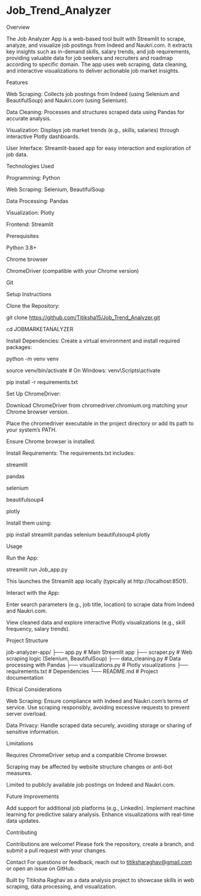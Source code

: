 # Job_Trend_Analyzer

Overview

The Job Analyzer App is a web-based tool built with Streamlit to scrape, analyze, and visualize job postings from Indeed and Naukri.com. It extracts key insights such as in-demand skills, salary trends, and job requirements, providing valuable data for job seekers and recruiters and roadmap according to specific domain. The app uses web scraping, data cleaning, and interactive visualizations to deliver actionable job market insights.


Features

Web Scraping: Collects job postings from Indeed (using Selenium and BeautifulSoup) and Naukri.com (using Selenium).

Data Cleaning: Processes and structures scraped data using Pandas for accurate analysis.

Visualization: Displays job market trends (e.g., skills, salaries) through interactive Plotly dashboards.

User Interface: Streamlit-based app for easy interaction and exploration of job data.



Technologies Used

Programming: Python

Web Scraping: Selenium, BeautifulSoup

Data Processing: Pandas

Visualization: Plotly

Frontend: Streamlit



Prerequisites

Python 3.8+

Chrome browser

ChromeDriver (compatible with your Chrome version)




Git

Setup Instructions

Clone the Repository:

git clone https://github.com/Titiksha15/Job_Trend_Analyzer.git

cd JOBMARKETANALYZER



Install Dependencies: Create a virtual environment and install required packages:

python -m venv venv

source venv/bin/activate  # On Windows: venv\Scripts\activate

pip install -r requirements.txt




Set Up ChromeDriver:

Download ChromeDriver from chromedriver.chromium.org matching your Chrome browser version.

Place the chromedriver executable in the project directory or add its path to your system’s PATH.

Ensure Chrome browser is installed.




Install Requirements: The requirements.txt includes:

streamlit

pandas

selenium

beautifulsoup4

plotly




Install them using:

pip install streamlit pandas selenium beautifulsoup4 plotly

Usage

Run the App:

streamlit run Job_app.py

This launches the Streamlit app locally (typically at http://localhost:8501).



Interact with the App:

Enter search parameters (e.g., job title, location) to scrape data from Indeed and Naukri.com.

View cleaned data and explore interactive Plotly visualizations (e.g., skill frequency, salary trends).

Project Structure

job-analyzer-app/
├── app.py               # Main Streamlit app
├── scraper.py           # Web scraping logic (Selenium, BeautifulSoup)
├── data_cleaning.py     # Data processing with Pandas
├── visualizations.py    # Plotly visualizations
├── requirements.txt     # Dependencies
└── README.md            # Project documentation

Ethical Considerations

Web Scraping: Ensure compliance with Indeed and Naukri.com’s terms of service. Use scraping responsibly, avoiding excessive requests to prevent server overload.



Data Privacy: Handle scraped data securely, avoiding storage or sharing of sensitive information.

Limitations





Requires ChromeDriver setup and a compatible Chrome browser.

Scraping may be affected by website structure changes or anti-bot measures.



Limited to publicly available job postings on Indeed and Naukri.com.

Future Improvements

Add support for additional job platforms (e.g., LinkedIn).
Implement machine learning for predictive salary analysis.
Enhance visualizations with real-time data updates.


Contributing

Contributions are welcome! Please fork the repository, create a branch, and submit a pull request with your changes.

Contact
For questions or feedback, reach out to titiksharaghav@gmail.com or open an issue on GitHub.



Built by Titiksha Raghav as a data analysis project to showcase skills in web scraping, data processing, and visualization.
